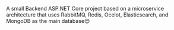 A small Backend ASP.NET Core project based on a microservice architecture that uses RabbitMQ, Redis, Ocelot, Elasticsearch, and MongoDB as the main database😊
